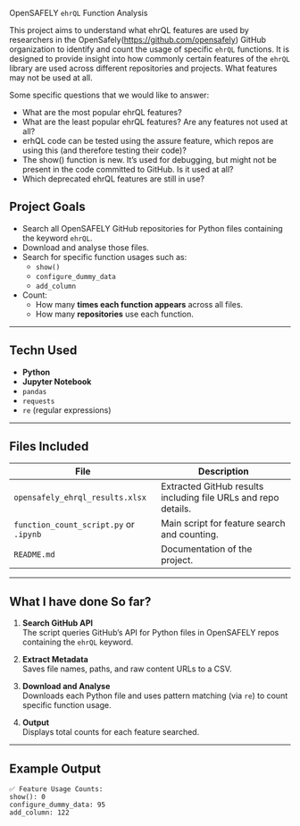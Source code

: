  OpenSAFELY `ehrQL` Function Analysis

This project aims to understand what ehrQL features are used  by researchers in the OpenSafely(https://github.com/opensafely) GitHub organization to identify and count the usage of specific `ehrQL` functions. It is designed to provide insight into how commonly certain features of the `ehrQL` library are used across different repositories and projects. What features may not be used at all. 

Some specific questions that we would like to answer:
- What are the most popular ehrQL features?
- What are the least popular ehrQL features? Are any features not used at all?
- erhQL code can be tested using the assure feature, which repos are using this (and therefore testing their code)?
- The show() function is new. It’s used for debugging, but might not be present in the code committed to GitHub. Is it used at all?
- Which deprecated ehrQL features are still in use?


## Project Goals

- Search all OpenSAFELY GitHub repositories for Python files containing the keyword `ehrQL`.
- Download and analyse those files.
- Search for specific function usages such as:
  - `show()`
  - `configure_dummy_data`
  - `add_column`
- Count:
  - How many **times each function appears** across all files.
  - How many **repositories** use each function.

---

## Techn Used

- **Python**
- **Jupyter Notebook**
- `pandas`
- `requests`
- `re` (regular expressions)

---

## Files Included

| File | Description |
|------|-------------|
| `opensafely_ehrql_results.xlsx` | Extracted GitHub results including file URLs and repo details. |
| `function_count_script.py` or `.ipynb` | Main script for feature search and counting. |
| `README.md` | Documentation of the project. |

---

## What I have done So far?

1. **Search GitHub API**  
   The script queries GitHub’s API for Python files in OpenSAFELY repos containing the `ehrQL` keyword.

2. **Extract Metadata**  
   Saves file names, paths, and raw content URLs to a CSV.

3. **Download and Analyse**  
   Downloads each Python file and uses pattern matching (via `re`) to count specific function usage.

4. **Output**  
   Displays total counts for each feature searched.

---

## Example Output

```text
✅ Feature Usage Counts:
show(): 0
configure_dummy_data: 95
add_column: 122
